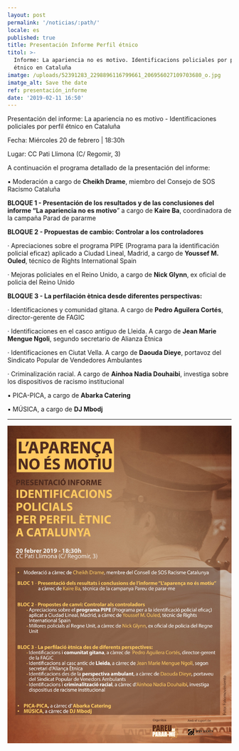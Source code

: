 ```yaml
---
layout: post
permalink: '/noticias/:path/'
locale: es
published: true
title: Presentación Informe Perfil étnico
titol: >-
  Informe: La apariencia no es motivo. Identificacions policiales por perfil
  étnico en Cataluña
imatge: /uploads/52391283_2298896116799661_206956027109703680_o.jpg
imatge_alt: Save the date
ref: presentación_informe
date: '2019-02-11 16:50'
---
```

Presentación del informe: La apariencia no es motivo - Identificaciones policiales por perfil étnico en Cataluña



Fecha: Miércoles 20 de febrero | 18:30h

Lugar: CC Pati Llimona (C/ Regomir, 3)

A continuación el programa detallado de la presentación del informe:

▪️ Moderación a cargo de **Cheikh Drame**, miembro del Consejo de SOS Racismo Cataluña

**BLOQUE 1 - Presentación de los resultados y de las conclusiones del informe “La apariencia no es motivo**” a cargo de **Kaire Ba**, coordinadora de la campaña Parad de pararme

**BLOQUE 2 - Propuestas de cambio: Controlar a los controladores**

· Apreciaciones sobre el programa PIPE (Programa para la identificación policial eficaz) aplicado a Ciudad Lineal, Madrid, a cargo de **Youssef M. Ouled**, técnico de Rights International Spain

· Mejoras policiales en el Reino Unido, a cargo de **Nick Glynn**, ex oficial de policia del Reino Unido

**BLOQUE 3 - La perfilación ètnica desde diferentes perspectivas:**

· Identificaciones y comunidad gitana. A cargo de **Pedro Aguilera Cortés**, director-gerente de FAGIC

· Identificaciones en el casco antiguo de Lleida. A cargo de **Jean Marie Mengue Ngoli**, segundo secretario de Alianza Étnica

· Identificaciones en Ciutat Vella. A cargo de **Daouda Dieye**, portavoz del Sindicato Popular de Vendedores Ambulantes

· Criminalización racial. A cargo de **Ainhoa Nadia Douhaibi**, investiga sobre los dispositivos de racismo institucional

▪️ PICA-PICA, a cargo de **Abarka Catering**

▪️ MÚSICA, a cargo de **DJ Mbodj**

****

![](/uploads/cartell-petit.jpg)
